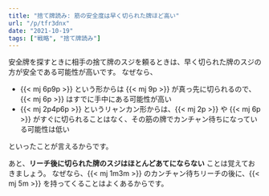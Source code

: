 ```yaml
---
title: "捨て牌読み: 筋の安全度は早く切られた牌ほど高い"
url: "/p/tfr3dnx"
date: "2021-10-19"
tags: ["戦略", "捨て牌読み"]
---
```


安全牌を探すときに相手の捨て牌のスジを頼るときは、早く切られた牌のスジの方が安全である可能性が高いです。
なぜなら、

- {{< mj 6p9p >}} という形からは {{< mj 9p >}} が真っ先に切られるので、{{< mj 6p >}} はすでに手中にある可能性が高い
- {{< mj 2p4p6p >}} というリャンカン形からは、{{< mj 2p >}} や {{< mj 6p >}} がすぐに切られることはなく、その筋の牌でカンチャン待ちになっている可能性は低い

といったことが言えるからです。

あと、__リーチ後に切られた牌のスジはほとんどあてにならない__ ことは覚えておきましょう。
なぜなら、{{< mj 1m3m >}} のカンチャン待ちリーチの後に、{{< mj 5m >}} を持ってくることはよくあるからです。

